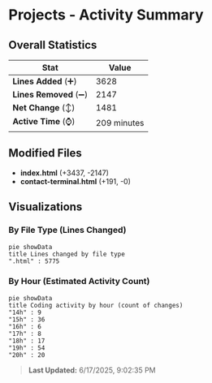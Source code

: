 # Projects - Activity Summary 

## Overall Statistics

| Stat                   | Value                                                             |
| ---------------------- | ----------------------------------------------------------------- |
| **Lines Added** (➕)   | 3628                                          |
| **Lines Removed** (➖) | 2147                                        |
| **Net Change** (↕)    | 1481                |
| **Active Time** (⌚)   | 209 minutes |


## Modified Files
- **index.html** (+3437, -2147)
- **contact-terminal.html** (+191, -0)

## Visualizations

### By File Type (Lines Changed)

```mermaid
pie showData
title Lines changed by file type
".html" : 5775
```

### By Hour (Estimated Activity Count)

```mermaid
pie showData
title Coding activity by hour (count of changes)
"14h" : 9
"15h" : 36
"16h" : 6
"17h" : 8
"18h" : 17
"19h" : 54
"20h" : 20
```


> **Last Updated:** 6/17/2025, 9:02:35 PM